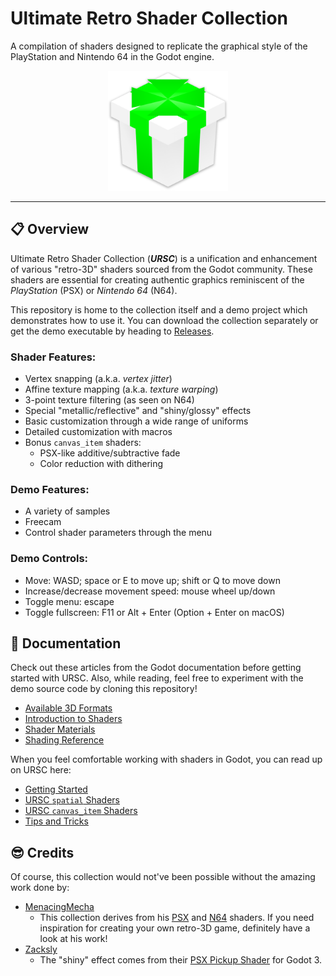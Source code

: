 # Ultimate Retro Shader Collection
A compilation of shaders designed to replicate the graphical style of the PlayStation and Nintendo 64 in the Godot engine.

<p align="center">
<img alt="URSC Logo" src="logo.png" width="192">
</p>

---

## 📋 Overview

Ultimate Retro Shader Collection (**_URSC_**) is a unification and enhancement of various "retro-3D" shaders sourced from the Godot community. These shaders are essential for creating authentic graphics reminiscent of the *PlayStation* (PSX) or *Nintendo 64* (N64).

This repository is home to the collection itself and a demo project which demonstrates how to use it. You can download the collection separately or get the demo executable by heading to [Releases]().

### Shader Features:
- Vertex snapping (a.k.a. *vertex jitter*)
- Affine texture mapping (a.k.a. *texture warping*)
- 3-point texture filtering (as seen on N64)
- Special "metallic/reflective" and "shiny/glossy" effects
- Basic customization through a wide range of uniforms
- Detailed customization with macros
- Bonus `canvas_item` shaders:
  - PSX-like additive/subtractive fade
  - Color reduction with dithering

### Demo Features:
- A variety of samples
- Freecam
- Control shader parameters through the menu

### Demo Controls:
- Move: WASD; space or E to move up; shift or Q to move down
- Increase/decrease movement speed: mouse wheel up/down
- Toggle menu: escape
- Toggle fullscreen: F11 or Alt + Enter (Option + Enter on macOS)

## 📖 Documentation

Check out these articles from the Godot documentation before getting started with URSC. Also, while reading, feel free to experiment with the demo source code by cloning this repository!
- [Available 3D Formats](https://docs.godotengine.org/en/stable/tutorials/assets_pipeline/importing_3d_scenes/available_formats.html)
- [Introduction to Shaders](https://docs.godotengine.org/en/stable/tutorials/shaders/introduction_to_shaders.html)
- [Shader Materials](https://docs.godotengine.org/en/stable/tutorials/shaders/shader_materials.html)
- [Shading Reference](https://docs.godotengine.org/en/stable/tutorials/shaders/shader_reference/index.html)

When you feel comfortable working with shaders in Godot, you can read up on URSC here:
- [Getting Started](docs/getting_started.md)
- [URSC `spatial` Shaders](docs/spatial_shaders.md)
- [URSC `canvas_item` Shaders](docs/canvas_item_shaders.md)
- [Tips and Tricks](docs/tips_and_tricks.md)

## 😎 Credits

Of course, this collection would not've been possible without the amazing work done by:

- [MenacingMecha](https://menacingmecha.itch.io/)
  - This collection derives from his [PSX](https://github.com/MenacingMecha/godot-psx-style-demo) and [N64](https://github.com/MenacingMecha/godot-n64-shader-demo) shaders. If you need inspiration for creating your own retro-3D game, definitely have a look at his work!
- [Zacksly](https://zacksly.itch.io/)
  - The "shiny" effect comes from their [PSX Pickup Shader](https://zacksly.itch.io/psx-pickup-shader) for Godot 3.
